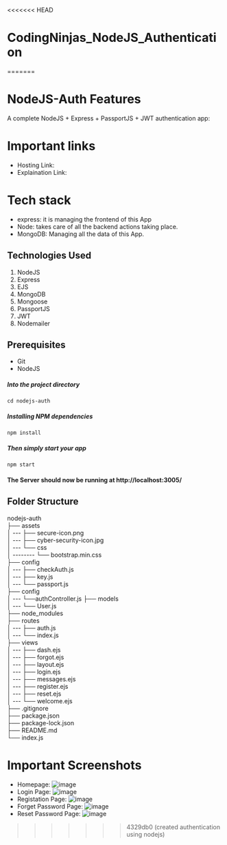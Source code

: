 <<<<<<< HEAD
# CodingNinjas_NodeJS_Authentication
=======
# NodeJS-Auth Features
A complete NodeJS + Express + PassportJS + JWT authentication app:

# Important links

- Hosting Link: 
- Explaination Link: 

# Tech stack
- express: it is managing the frontend of this App
- Node: takes care of all the backend actions taking place.
- MongoDB: Managing all the data of this App.

## Technologies Used
1.  NodeJS
2.  Express
3.  EJS
4.  MongoDB
5.  Mongoose
6.  PassportJS
7.  JWT
8.  Nodemailer

## Prerequisites
- Git
- NodeJS

##### Into the project directory

`cd nodejs-auth`

##### Installing NPM dependencies

`npm install`

##### Then simply start your app

`npm start`

#### The Server should now be running at http://localhost:3005/

## Folder Structure

nodejs-auth <br>
├── assets <br>
│ --- ├── secure-icon.png <br>
│ --- ├── cyber-security-icon.jpg <br>
│ --- └── css <br>
│ -------- └── bootstrap.min.css <br>
├── config <br>
│ --- ├── checkAuth.js <br>
│ --- ├── key.js <br>
│ --- └── passport.js <br>
├── config <br>
│ --- └──authController.js
├── models <br>
│ --- └── User.js <br>
├── node_modules <br>
├── routes <br>
│ --- ├── auth.js <br>
│ --- └── index.js <br>
├── views <br>
│ --- ├── dash.ejs <br>
│ --- ├── forgot.ejs <br>
│ --- ├── layout.ejs <br>
│ --- ├── login.ejs <br>
│ --- ├── messages.ejs <br>
│ --- ├── register.ejs <br>
│ --- ├── reset.ejs <br>
│ --- └── welcome.ejs <br>
├── .gitignore <br>
├── package.json <br>
├── package-lock.json <br>
├── README.md <br>
└── index.js <br>

# Important Screenshots
- Homepage: ![image](https://github.com/ujawaltiwariG/NodeJs-Auth/blob/master/assets/homeNodeJSAuth.png?raw=true)
- Login Page: ![image](https://github.com/ujawaltiwariG/NodeJs-Auth/blob/master/assets/LoginAuth.png?raw=true)
- Registation Page: ![image](https://github.com/ujawaltiwariG/NodeJs-Auth/blob/master/assets/RegisterAuth.png?raw=true)
- Forget Password Page: ![image](https://github.com/ujawaltiwariG/NodeJs-Auth/blob/master/assets/forget.png?raw=true)
- Reset Password Page: ![image](https://github.com/ujawaltiwariG/NodeJs-Auth/blob/master/assets/reset.png?raw=true)
>>>>>>> 4329db0 (created authentication using nodejs)
